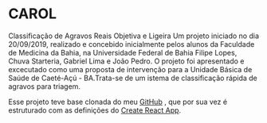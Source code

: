 # CAROL

Classificação de Agravos Reais Objetiva e Ligeira
Um projeto iniciado no dia 20/09/2019, realizado e concebido inicialmente pelos alunos da Faculdade de Medicina da Bahia, na Universidade Federal de Bahia Filipe Lopes, Chuva Starteria, Gabriel Lima e João Pedro.
O projeto foi apresentado e excecutado como uma proposta de intervenção para a Unidade Básica de Saúde de Caeté-Açú - BA.Trata-se de um istema de classificação rápida de agravos para triagem.

Esse projeto teve base clonada do meu [GitHub](https://github.com/filiperochalopes/react-template) , que por sua vez é estruturado com as definições do [Create React App](https://github.com/facebook/create-react-app).